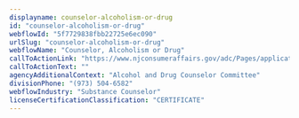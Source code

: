 ```yaml
---
displayname: counselor-alcoholism-or-drug
id: "counselor-alcoholism-or-drug"
webflowId: "5f7729838fbb22725e6ec090"
urlSlug: "counselor-alcoholism-or-drug"
webflowName: "Counselor, Alcoholism or Drug"
callToActionLink: "https://www.njconsumeraffairs.gov/adc/Pages/applications.aspx"
callToActionText: ""
agencyAdditionalContext: "Alcohol and Drug Counselor Committee"
divisionPhone: "(973) 504-6582"
webflowIndustry: "Substance Counselor"
licenseCertificationClassification: "CERTIFICATE"
---
```

